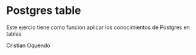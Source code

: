 # Postgres table 

Este ejercio tiene como funcion aplicar los conocimientos de Postgres en tablas

Cristian Oquendo 
